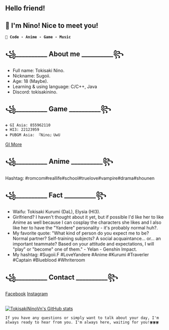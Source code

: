 ## Hello friend!
## 👋 I'm Nino! Nice to meet you!
**`💖 Code - Anime - Game - Music`** 

## ꧁__________ About me __________꧂
- Full name: Tokisaki Nino.
- Nickname: Sugoii.
- Age: 18 (Maybe).
- Learning & using language: C/C++, Java
- Discord: tokisakinino.
## ꧁__________ Game __________꧂
    ❖ GI Asia: 855962110
    ❖ HI3: 22123959
    ❖ PUBGM Asia: 『Nino』UwU       
<a href="https://enka.network/u/855962110/">GI More</a>

## ꧁__________ Anime __________꧂
Hashtag: #romcom#reallife#school#truelove#vampire#drama#shounen

## ꧁__________ Fact __________꧂
- Waifu: Tokisaki Kurumi (DaL), Elysia (HI3).
-  Girlfriend? I haven't thought about it yet, but if possible I'd like her to like Anime as well because I can cosplay the characters she likes and I also like her to have the "Yandere" personality - it's probably normal huh?.
- My favorite quote: "What kind of person do you expect me to be? Normal partner? Self-training subjects? A social acquaintance... or... an important teammate? Based on your attitude and expectations, I will "play" or "become" one of them." - Yelan - Genshin Impact.
- My hashtag: #Sugoii.F #LoveYandere #Anime #Kurumi #Traverler #Captain #Blueblood #Whriteroom

## ꧁__________ Contact __________꧂
<a href="https://www.facebook.com/nino.real.memory">Facebook</a>
<a href="https://www.instagram.com/nino.real.memories/">Instagram</a>

##
[![TokisakiNinoVn's GitHub stats](https://github-readme-stats.vercel.app/api?username=TokisakiNinoVn&count_private=true&show_icons=true&bg_color=111111&hide_border=true&title_color=ffffff&include_all_commits=true&custom_title=Whitetiger%27s%20GitHub%20Stats&text_color=ffffff)](https://github.com/TokisakiNinoVn)

`If you have any questions or simply want to talk about your day, I'm always ready to hear from you. I'm always here, waiting for you!🍀🍀🍀`
#
